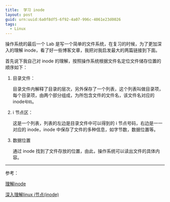 ```yaml
---
title:  学习 inode
layout: post
guid: urn:uuid:6a0f8df5-6f92-4a07-996c-4061e23d0026
tags:
  - Linux
---
```



操作系统的最后一个 Lab 是写一个简单的文件系统，在复习的时候，为了更加深入的理解 inode，看了好一些博客文章，我把对我启发最大的两篇链接到下面。

首先说下我自己对 inode 的理解，按照操作系统根据文件名定位文件储存位置的顺序如下：

1. 目录文件：

	目录文件内解释了目录的层次，另外保存了一个列表，这个列表叫做目录项，每个目录项，由两个部分组成，为所包含文件的文件名，该文件名对应的 inode`号码`。
	
2. i 节点区：

	这是一个列表，列表的左边是目录文件中可以得到的 i 节点号码，右边是一一对应的 inode，inode 中保存了文件的多种信息，如字节数，数据位置等。
	
3. 数据位置

	通过 inode 找到了文件存放的位置，由此，操作系统可以读出文件的具体内容。
	
---
参考：

[理解inode](http://www.ruanyifeng.com/blog/2011/12/inode.html)

[深入理解linux i节点(inode)](http://blog.csdn.net/feiyinzilgd/article/details/5609157)